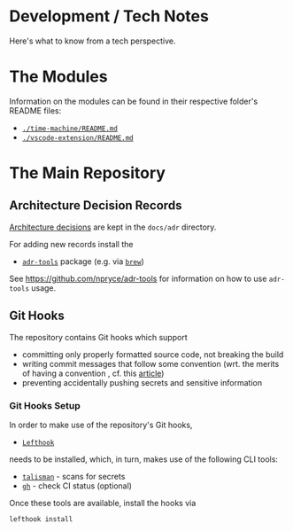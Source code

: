 # Development / Tech Notes

Here's what to know from a tech perspective.

# The Modules

Information on the modules can be found in their respective folder's README files:
* [`./time-machine/README.md`](./time-machine/README.md)
* [`./vscode-extension/README.md`](./vscode-extension/README.md)

# The Main Repository

## Architecture Decision Records

[Architecture decisions](https://cognitect.com/blog/2011/11/15/documenting-architecture-decisions)
are kept in the `docs/adr` directory.

For adding new records install the 
* [`adr-tools`](https://github.com/npryce/adr-tools) package (e.g. via [`brew`](https://formulae.brew.sh/formula/adr-tools))


See https://github.com/npryce/adr-tools for information on how to use `adr-tools` usage.


## Git Hooks

The repository contains Git hooks which support

* committing only properly formatted source code, not breaking the build
* writing commit messages that follow some convention (wrt. the merits of having a convention , cf. this [article](https://chris.beams.io/posts/git-commit/))
* preventing accidentally pushing secrets and sensitive information

### Git Hooks Setup
In order to make use of the repository's Git hooks, 
* [`Lefthook`](https://github.com/evilmartians/lefthook) 

needs to be installed, which, in turn, makes use of the following CLI tools: 
* [`talisman`](https://thoughtworks.github.io/talisman/docs) - scans for secrets 
* [`gh`](https://github.com/cli/cli) - check CI status (optional)

Once these tools are available, install the hooks via

```bash
lefthook install
```
